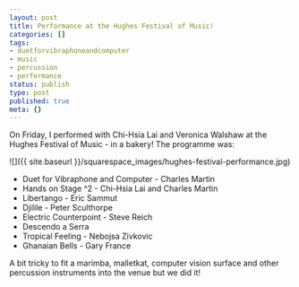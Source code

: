 ```yaml
---
layout: post
title: Performance at the Hughes Festival of Music!
categories: []
tags:
- duetforvibraphoneandcomputer
- music
- percussion
- performance
status: publish
type: post
published: true
meta: {}
---
```


On Friday, I performed with Chi-Hsia Lai and Veronica Walshaw at the Hughes Festival of Music - in a bakery! The programme was:

![]({{ site.baseurl }}/squarespace_images/hughes-festival-performance.jpg)

* Duet for Vibraphone and Computer - Charles Martin
* Hands on Stage ^2 - Chi-Hsia Lai and Charles Martin
* Libertango - Eric Sammut
* Djilile - Peter Sculthorpe
* Electric Counterpoint - Steve Reich
* Descendo a Serra
* Tropical Feeling - Nebojsa Zivkovic
* Ghanaian Bells - Gary France

A bit tricky to fit a marimba, malletkat, computer vision surface and other percussion instruments into the venue but we did it!
